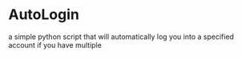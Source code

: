 # AutoLogin
a simple python script that will automatically log you into a specified account if you have multiple
